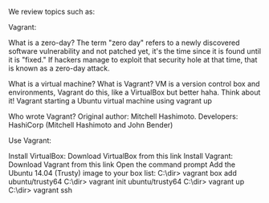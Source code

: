 We review topics such as:

Vagrant:

What is a zero-day? The term "zero day" refers to a newly discovered software vulnerability and not patched yet, it's the time since it is found until it is "fixed." If hackers manage to exploit that security hole at that time, that is known as a zero-day attack.

What is a virtual machine? What is Vagrant? VM is a version control box and environments, Vagrant do this, like a VirtualBox but better haha. Think about it! Vagrant starting a Ubuntu virtual machine using vagrant up

Who wrote Vagrant? Original author: Mitchell Hashimoto. Developers: HashiCorp (Mitchell Hashimoto and John Bender)

Use Vagrant:

Install VirtualBox: Download VirtualBox from this link
Install Vagrant: Download Vagrant from this link
Open the command prompt
Add the Ubuntu 14.04 (Trusty) image to your box list:
C:\dir> vagrant box add ubuntu/trusty64
C:\dir> vagrant init ubuntu/trusty64
C:\dir> vagrant up
C:\dir> vagrant ssh
